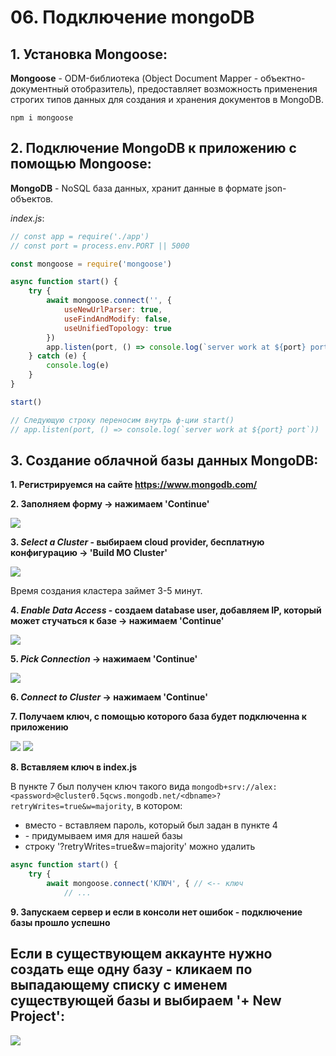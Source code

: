 # 06. Подключение mongoDB

## 1. Установка Mongoose:

**Mongoose** - ODM-библиотека (Object Document Mapper - объектно-документный отобразитель), предоставляет возможность применения строгих типов данных для создания и хранения документов в MongoDB.

`npm i mongoose`

## 2. Подключение MongoDB к приложению с помощью Mongoose:

**MongoDB** - NoSQL база данных, хранит данные в формате json-объектов.

*index.js*:
```js
// const app = require('./app')
// const port = process.env.PORT || 5000

const mongoose = require('mongoose')

async function start() {
	try {
		await mongoose.connect('', {
			useNewUrlParser: true,
			useFindAndModify: false,
			useUnifiedTopology: true 
		})
		app.listen(port, () => console.log(`server work at ${port} port`))
	} catch (e) {
		console.log(e)
	}
}

start()

// Следующую строку переносим внутрь ф-ции start()
// app.listen(port, () => console.log(`server work at ${port} port`))
```

## 3. Создание облачной базы данных MongoDB:

**1. Регистрируемся на сайте https://www.mongodb.com/**

**2. Заполняем форму -> нажимаем 'Continue'**

![](./imgs/06.1.png)

**3. *Select a Cluster* - выбираем cloud provider, бесплатную конфигурацию -> 'Build MO Cluster'**

![](./imgs/06.2.png)

Время создания кластера займет 3-5 минут.

**4. *Enable Data Access* - создаем database user, добавляем IP, который может стучаться к базе -> нажимаем 'Continue'**

![](./imgs/06.3.png)

**5. *Pick Connection* -> нажимаем 'Continue'**

![](./imgs/06.4.png)

**6. *Connect to Cluster* -> нажимаем 'Continue'**

**7. Получаем ключ, с помощью которого база будет подключенна к приложению**

![](./imgs/06.5.png)
![](./imgs/06.6.png)

**8. Вставляем ключ в index.js**

В пункте 7 был получен ключ такого вида `mongodb+srv://alex:<password>@cluster0.5qcws.mongodb.net/<dbname>?retryWrites=true&w=majority`, в котором:
- вместо <password> - вставляем пароль, который был задан в пункте 4
- <dbname> - придумываем имя для нашей базы
- строку '?retryWrites=true&w=majority' можно удалить

```js
async function start() {
	try {
		await mongoose.connect('КЛЮЧ', { // <-- ключ
			// ...
```

**9. Запускаем сервер и если в консоли нет ошибок - подключение базы прошло успешно**

## Если в существующем аккаунте нужно создать еще одну базу - кликаем по выпадающему списку с именем существующей базы и выбираем '+ New Project':   
![](./imgs/06.7.png)
